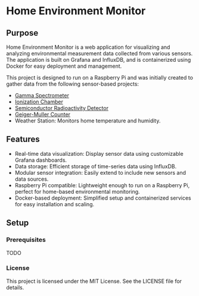 # Home Environment Monitor

## Purpose

Home Environment Monitor is a web application for visualizing and analyzing environmental measurement data collected from various sensors. The application is built on Grafana and InfluxDB, and is containerized using Docker for easy deployment and management.

This project is designed to run on a Raspberry Pi and was initially created to gather data from the following sensor-based projects:

* [Gamma Spectrometer](https://github.com/RobertGawron/GammaSpectrometer)
* [Ionization Chamber](https://github.com/RobertGawron/IonizationChamber)
* [Semiconductor Radioactivity Detector](https://github.com/RobertGawron/SemiconductorRadioactivityDetector)
* [Geiger-Muller Counter](https://github.com/RobertGawron/GeigerMullerCounter)
* Weather Station: Monitors home temperature and humidity.

## Features
* Real-time data visualization: Display sensor data using customizable Grafana dashboards.
* Data storage: Efficient storage of time-series data using InfluxDB.
* Modular sensor integration: Easily extend to include new sensors and data sources.
* Raspberry Pi compatible: Lightweight enough to run on a Raspberry Pi, perfect for home-based environmental monitoring.
* Docker-based deployment: Simplified setup and containerized services for easy installation and scaling.

## Setup

### Prerequisites

TODO
<!--
Make sure you have the following installed on your Raspberry Pi:

Docker: Used to run the application in a containerized environment.
Docker Compose: To manage multiple services (Grafana, InfluxDB) as a single application.
You can install Docker and Docker Compose by running the following commands:

bash
Copier le code
# Install Docker
curl -fsSL https://get.docker.com -o get-docker.sh
sudo sh get-docker.sh

# Install Docker Compose
sudo apt-get install docker-compose
Installation
Clone the repository:

bash
Copier le code
git clone https://github.com/RobertGawron/HomeEnvironmentMonitor.git
cd HomeEnvironmentMonitor
Set up the configuration:

Customize the config.yml file (if required) with your sensor and database information.

Start the application:

Use Docker Compose to start all services:

bash
Copier le code
sudo docker-compose up -d
Access the web interface:

Once the services are running, you can access the Grafana dashboard by navigating to:

arduino
Copier le code
http://<your-raspberry-pi-ip>:3000
Default Grafana credentials:
Username: admin
Password: admin (you’ll be prompted to change it on the first login)
Data Sources Setup
After logging into Grafana, you’ll need to configure InfluxDB as the data source:

In the Grafana dashboard, navigate to Configuration > Data Sources.
Add a new InfluxDB data source and configure it with the following details:
URL: http://influxdb:8086
Database: your-database-name
Username: your-username
Password: your-password
Adding New Sensors
To integrate additional sensors, follow these steps:

Configure your sensor to send data to InfluxDB (directly or via a script).
Update Grafana dashboards to visualize the new data. You can create custom panels to display the sensor data in real-time.
Contributing
Contributions are welcome! Feel free to fork this repository, make your changes, and submit a pull request. Please ensure your code follows the project's coding standards and is well-documented.
-->
### License
This project is licensed under the MIT License. See the LICENSE file for details.

